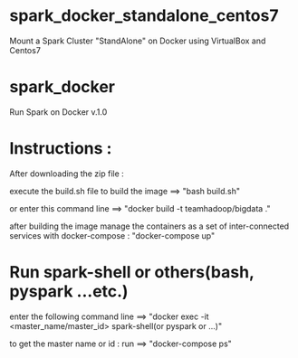 # spark_docker_standalone_centos7
Mount a Spark Cluster "StandAlone" on Docker using VirtualBox and Centos7

# spark_docker
Run Spark on Docker v.1.0

# Instructions :
After downloading the zip file :

execute the build.sh file to build the image ==> "bash build.sh"

or enter this command line ==> "docker build -t teamhadoop/bigdata ."

after building the image manage the containers as a set of inter-connected services with docker-compose : "docker-compose up"



# Run spark-shell or others(bash, pyspark ...etc.)

enter the following command line ==> "docker exec -it <master_name/master_id> spark-shell(or pyspark or ...)"

to get the master name or id : run ==> "docker-compose ps"
